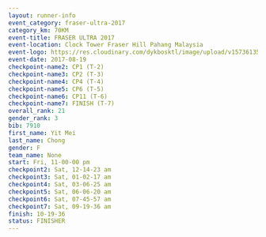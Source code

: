 ```yaml
---
layout: runner-info 
event_category: fraser-ultra-2017 
category_km: 70KM 
event-title: FRASER ULTRA 2017 
event-location: Clock Tower Fraser Hill Pahang Malaysia 
event-logo: https://res.cloudinary.com/dykbosktl/image/upload/v1573613535/Logo/logo_mfst7w.jpg 
event-date: 2017-08-19 
checkpoint-name2: CP1 (T-2) 
checkpoint-name3: CP2 (T-3) 
checkpoint-name4: CP4 (T-4) 
checkpoint-name5: CP6 (T-5) 
checkpoint-name6: CP11 (T-6) 
checkpoint-name7: FINISH (T-7) 
overall_rank: 21
gender_rank: 3
bib: 7910
first_name: Yit Mei
last_name: Chong
gender: F
team_name: None
start: Fri, 11-00-00 pm
checkpoint2: Sat, 12-14-23 am
checkpoint3: Sat, 01-02-17 am
checkpoint4: Sat, 03-06-25 am
checkpoint5: Sat, 06-06-20 am
checkpoint6: Sat, 07-45-57 am
checkpoint7: Sat, 09-19-36 am
finish: 10-19-36
status: FINISHER
---
```

